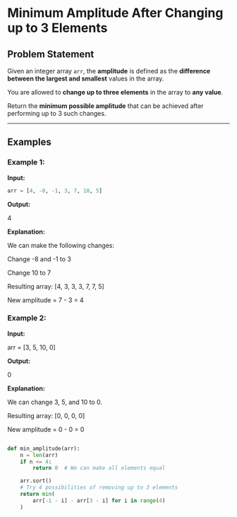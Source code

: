 # Minimum Amplitude After Changing up to 3 Elements

## Problem Statement

Given an integer array `arr`, the **amplitude** is defined as the **difference between the largest and smallest** values in the array.

You are allowed to **change up to three elements** in the array to **any value**.

Return the **minimum possible amplitude** that can be achieved after performing up to 3 such changes.

---

## Examples

### Example 1:

**Input:**
```python
arr = [4, -8, -1, 3, 7, 10, 5]

```

**Output:**

4

**Explanation:**

We can make the following changes:

Change -8 and -1 to 3

Change 10 to 7

Resulting array: [4, 3, 3, 3, 7, 7, 5]

New amplitude = 7 - 3 = 4

### Example 2:

**Input:**

arr = [3, 5, 10, 0]


**Output:**

0

**Explanation:**

We can change 3, 5, and 10 to 0.

Resulting array: [0, 0, 0, 0]

New amplitude = 0 - 0 = 0


```python

def min_amplitude(arr):
    n = len(arr)
    if n <= 4:
        return 0  # We can make all elements equal

    arr.sort()
    # Try 4 possibilities of removing up to 3 elements
    return min(
        arr[-1 - i] - arr[3 - i] for i in range(4)
    )
